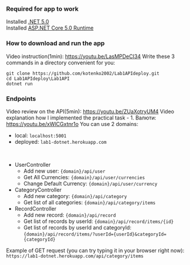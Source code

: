 ### Required for app to work
Installed [.NET 5.0](https://dotnet.microsoft.com/en-us/download/dotnet/thank-you/sdk-5.0.408-windows-x64-installer)  
Installed [ASP.NET Core 5.0 Runtime](https://dotnet.microsoft.com/en-us/download/dotnet/thank-you/runtime-aspnetcore-5.0.17-windows-x64-installer)

### How to download and run the app
Video instruction(1min): https://youtu.be/LasMPDeCI34
Write these 3 commands in a directory convenient for you:
```
git clone https://github.com/kotenko2002/Lab1APIdeploy.git
cd Lab1APIdeploy\Lab1API
dotnet run
```

### Endpoints
Video review on the API(5min): https://youtu.be/ZUaXotryUM4
Video explanation how I implemented the practical task - 1. Валюти: https://youtu.be/xWlCGxtnr1o
You can use 2 domains:
* local: `localhost:5001`
* deployed: `lab1-dotnet.herokuapp.com`
<br/>
     
* UserController
    * Add new user: `{domain}/api/user`
    * Get All Currencies: `{domain}/api/user/currencies`
    * Change Default Сurrency: `{domain}/api/user/currency`
* CategoryController
    * Add new category: `{domain}/api/category`
    * Get list of all categories: `{domain}/api/category/items`
* RecordController
    * Add new record: `{domain}/api/record`
    * Get list of records by userId: `{domain}/api/record/items/{id}`
    * Get list of records by userId and categoryId: `{domain}/api/record/items/?userId={userId}&categoryId={categoryId}`

Example of GET request (you can try typing it in your browser right now):
`https://lab1-dotnet.herokuapp.com/api/category/items`
